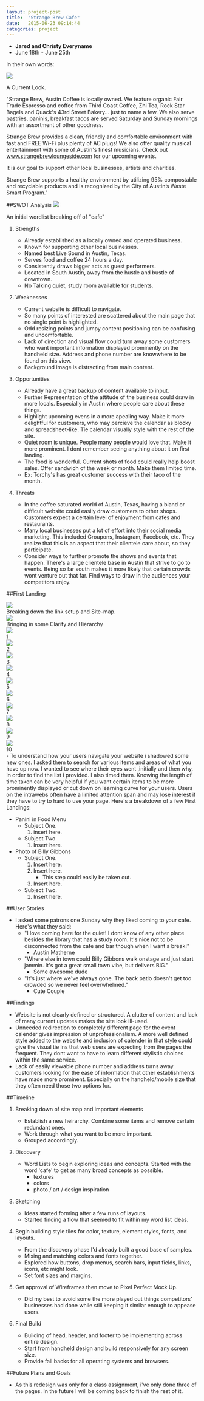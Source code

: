 ```yaml
---
layout: project-post
title:  "Strange Brew Cafe"
date:   2015-06-23 09:14:44
categories: project
---
```

- __Jared and Christy Everyname__
- June 18th - June 25th

In their own words:

<fig class="marginnote"><img src="/img/portfolio/strangebrew/current.png"><figcaption>A Current Look.</figcaption></fig>

"Strange Brew, Austin Coffee is locally owned. We feature organic Fair Trade Espresso and coffee from Third Coast Coffee, Zhi Tea, Rock Star Bagels and Quack's 43rd Street Bakery... just to name a few. We also serve pastries, paninis, breakfast tacos are served Saturday and Sunday mornings with an assortment of other goodness.

Strange Brew provides a clean, friendly and comfortable environment with fast and FREE Wi-Fi plus plenty of AC plugs! We also offer quality musical entertainment with some of Austin's finest musicians. Check out www.strangebrewloungeside.com for our upcoming events. 

It is our goal to support other local businesses, artists and charities.

Strange Brew supports a healthy environment by utilizing 95% compostable and recyclable products and is recognized by the City of Austin’s Waste Smart Program."



##SWOT Analysis
<fig class="marginnote"><img src="/img/portfolio/strangebrew/wordlist-sm.jpg"><figcaption>An initial wordlist breaking off of "cafe"</figcaption></fig>
1. Strengths

    + Already established as a locally owned and operated business.
    + Known for supporting other local businesses.
    + Named best Live Sound in Austin, Texas.
    + Serves food and coffee 24 hours a day.
    + Consistently draws bigger acts as guest performers.
    + Located in South Austin, away from the hustle and bustle of downtown.
    + No Talking quiet, study room available for students.

2. Weaknesses

    + Current website is difficult to navigate.
    + So many points of interested are scattered about the main page that no single point is highlighted.
    + Odd resizing points and jumpy content positioning can be confusing and uncomfortable.
    + Lack of direction and visual flow could turn away some customers who want important information displayed prominently on the handheld size. Address and phone number are knowwhere to be found on this view.
    + Background image is distracting from main content.

3. Opportunities

    + Already have a great backup of content available to input.
    + Further Representation of the attitude of the business could draw in more locals. Especially in Austin where people care about these things.
    + Highlight upcoming evens in a more apealing way. Make it more delightful for customers, who may percieve the calendar as blocky and spreadsheet-like. Tie calendar visually style with the rest of the site.
    + Quiet room is unique. People many people would love that. Make it more prominent. I dont remember seeing anything about it on first landing.
    + The food is wonderful. Current shots of food could really help boost sales. Offer sandwich of the week or month. Make them limited time.
    + Ex: Torchy's has great customer success with their taco of the month.

4. Threats

    + In the coffee saturated world of Austin, Texas, having a bland or difficult website could easily draw customers to other shops. Customers expect a certain level of enjoyment from cafes and restaurants. 
    + Many local businesses put a lot of effort into their social media marketing. This included Groupons, Instagram, Facebook, etc. They realize that this is an aspect that their clientele care about, so they participate.
    + Consider ways to further promote the shows and events that happen. There's a large clientele base in Austin that strive to go to events. Being so far south makes it more likely that certain crowds wont venture out that far. Find ways to draw in the audiences your competitors enjoy.

##First Landing
<div class="project-aside">
<fig class="marginnote"><img src="/img/portfolio/strangebrew/links-sm.jpg"><figcaption>Breaking down the link setup and Site-map.</figcaption></fig>
<fig class="marginnote"><img src="/img/portfolio/strangebrew/links2-sm.jpg"><figcaption>Bringing in some Clarity and Hierarchy</figcaption></fig>
<fig class="marginnote"><img src="/img/portfolio/strangebrew/sketch1-sm.jpg"><figcaption>1</figcaption></fig>
<fig class="marginnote"><img src="/img/portfolio/strangebrew/sketch2-sm.jpg"><figcaption>2</figcaption></fig>
<fig class="marginnote"><img src="/img/portfolio/strangebrew/sketch3-sm.jpg"><figcaption>3</figcaption></fig>
<fig class="marginnote"><img src="/img/portfolio/strangebrew/sketch4-sm.jpg"><figcaption>4</figcaption></fig>
<fig class="marginnote"><img src="/img/portfolio/strangebrew/sketch5-sm.jpg"><figcaption>5</figcaption></fig>
<fig class="marginnote"><img src="/img/portfolio/strangebrew/sketch6-sm.jpg"><figcaption>6</figcaption></fig>
<fig class="marginnote"><img src="/img/portfolio/strangebrew/sketch7-sm.jpg"><figcaption>7</figcaption></fig>
<fig class="marginnote"><img src="/img/portfolio/strangebrew/sketch8-sm.jpg"><figcaption>8</figcaption></fig>
<fig class="marginnote"><img src="/img/portfolio/strangebrew/sketch9-sm.jpg"><figcaption>9</figcaption></fig>
<fig class="marginnote"><img src="/img/portfolio/strangebrew/sketch10-sm.jpg"><figcaption>10</figcaption></fig>
</div>
- To understand how your users navigate your website i shadowed some new ones. I asked them to search for various items and areas of what you have up now. I wanted to see where their eyes went ,initially and then why, in order to find the list i provided. I also timed them. Knowing the length of time taken can be very helpful if you want certain items to be more prominently displayed or cut down on learning curve for your users. Users on the intrawebs often have a limited attention span and may lose interest if they have to try to hard to use your page. Here's a breakdown of a few First Landings:

- Panini in Food Menu
    - Subject One. 
        1. insert here.
    - Subject Two
        1. Insert here.
- Photo of Billy Gibbons
    - Subject One.
        1. Insert here.
        2. Insert here.
            * This step could easily be taken out.
        3. Insert here.
    - Subject Two.
        1. Insert here.

##User Stories

- I asked some patrons one Sunday why they liked coming to your cafe. Here's what they said:
    + "I love  coming here for the quiet! I dont know of any other place besides the library that has a study room. It's nice not to be disconnected from the cafe and bar though when I want a break!"
        * Austin Matherne
    + "Where else in town could Billy Gibbons walk onstage and just start jammin. It's got a great small town vibe, but delivers BIG."
        * Some awesome dude
    + "It's just where we've always gone. The back patio doesn't get too crowded so we never feel overwhelmed." 
        * Cute Couple

##Findings

- Website is not clearly defined or structured. A clutter of content and lack of many current updates makes the site look ill-used.
- Unneeded redirection to completely different page for the event calender gives impression of unprofessionalism. A more well defined style added to the website and inclusion of calender in that style could give the visual tie ins that web users are expecting from the pages the frequent. They dont want to have to learn different stylistic choices within the same service.
- Lack of easily viewable phone number and address turns away customers looking for the ease of information that other establishments have made more prominent. Especially on the handheld/mobile size that they often need those two options for.

##Timeline

1. Breaking down of site map and important elements
    - Establish a new heirarchy. Combine some items and remove certain redundant ones.
    - Work through what you want to be more important.
    - Grouped accordingly.

2. Discovery
    - Word Lists to begin exploring ideas and concepts. Started with the word 'cafe' to get as many broad concepts as possible. 
        + textures
        + colors
        + photo / art / design inspiration

3. Sketching
    - Ideas started forming after a few runs of layouts. 
    - Started finding a flow that seemed to fit within my word list ideas. 

4. Begin building style tiles for color, texture, element styles, fonts, and layouts.
    - From the discovery phase I'd already built a good base of samples.
    - Mixing and matching colors and fonts together.
    - Explored how buttons, drop menus, search bars, input fields, links, icons, etc might look.
    - Set font sizes and margins.

5. Get approval of Wireframes then move to Pixel Perfect Mock Up.
    - Did my best to avoid some the more played out things competitors' businesses had done while still keeping it similar enough to appease users.

6. Final Build
    - Building of head, header, and footer to be implementing across entire design.
    - Start from handheld design and build responsively for any screen size. 
    - Provide fall backs for all operating systems and browsers. 

##Future Plans and Goals

+ As this redesign was only for a class assignment, i've only done three of the pages. In the future I will be coming back to finish the rest of it.  


















